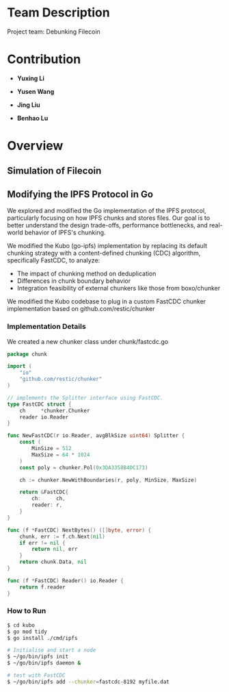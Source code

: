 # Team Description

Project team: Debunking Filecoin


# Contribution


- **Yuxing Li**  

- **Yusen Wang**  

- **Jing Liu**  

- **Benhao Lu**  


# Overview

## Simulation of Filecoin

## Modifying the IPFS Protocol in Go

We explored and modified the Go implementation of the IPFS protocol, particularly focusing on how IPFS chunks and stores files. Our goal is to better understand the design trade-offs, performance bottlenecks, and real-world behavior of IPFS's chunking. 

We modified the Kubo (go-ipfs) implementation by replacing its default chunking strategy with a content-defined chunking (CDC) algorithm, specifically FastCDC, to analyze:
- The impact of chunking method on deduplication
- Differences in chunk boundary behavior
- Integration feasibility of external chunkers like those from boxo/chunker

We modified the Kubo codebase to plug in a custom FastCDC chunker implementation based on github.com/restic/chunker


### Implementation Details

We created a new chunker class under chunk/fastcdc.go

```go
package chunk

import (
	"io"
	"github.com/restic/chunker"
)

// implements the Splitter interface using FastCDC.
type FastCDC struct {
	ch     *chunker.Chunker
	reader io.Reader
}

func NewFastCDC(r io.Reader, avgBlkSize uint64) Splitter {
	const (
		MinSize = 512
		MaxSize = 64 * 1024
	)
	const poly = chunker.Pol(0x3DA3358B4DC173)

	ch := chunker.NewWithBoundaries(r, poly, MinSize, MaxSize)

	return &FastCDC{
		ch:     ch,
		reader: r,
	}
}

func (f *FastCDC) NextBytes() ([]byte, error) {
	chunk, err := f.ch.Next(nil)
	if err != nil {
		return nil, err
	}
	return chunk.Data, nil
}

func (f *FastCDC) Reader() io.Reader {
	return f.reader
}
```
### How to Run

```bash
$ cd kubo
$ go mod tidy       
$ go install ./cmd/ipfs

# Initialise and start a node
$ ~/go/bin/ipfs init
$ ~/go/bin/ipfs daemon &

# test with FastCDC
$ ~/go/bin/ipfs add --chunker=fastcdc-8192 myfile.dat
```
